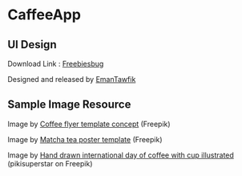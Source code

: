 # CaffeeApp

## UI Design

Download Link : [Freebiesbug]

Designed and released by [EmanTawfik]

## Sample Image Resource

Image by [Coffee flyer template concept] (Freepik)

Image by [Matcha tea poster template] (Freepik)

Image by [Hand drawn international day of coffee with cup illustrated] (pikisuperstar on Freepik)

[Freebiesbug]: https://freebiesbug.com/sketch-freebies/coffee-app/
[EmanTawfik]: https://dribbble.com/EmanTawfik
[Coffee flyer template concept]: https://www.freepik.com/free-psd/coffee-flyer-template-concept_9393028.htm?epik=dj0yJnU9ajFOZkI2dU4zZmFpZHdScE9LdzVBaV9adG4yRFptVlImcD0wJm49SUIzTHEtM1hXdTh0TjQyQ2tkeHJuZyZ0PUFBQUFBR1I4aXJV
[Matcha tea poster template]: https://www.freepik.com/free-vector/matcha-tea-poster-template_9925932.htm?epik=dj0yJnU9VnMxa2gtR0hrczcxNTRTZnRXUV9ld0t4UDU1Yll1R0wmcD0wJm49THJkUExzMWh0MnlfZ3Rtb0hWUWktUSZ0PUFBQUFBR1I4amEw
[Hand drawn international day of coffee with cup illustrated]: https://www.freepik.com/free-vector/hand-drawn-international-day-coffee-with-cup-illustrated_9882912.htm?epik=dj0yJnU9LWx0NnpoSjZfRW0waXJfMldDbXdDaC1IRno1TE16ZzkmcD0wJm49bG9ONEhzRkZ6X3BfeUZSQk1DOVlvZyZ0PUFBQUFBR1I4a2xv